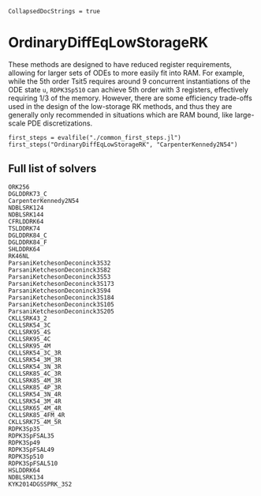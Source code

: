 ```@meta
CollapsedDocStrings = true
```
# OrdinaryDiffEqLowStorageRK

These methods are designed to have reduced register requirements, allowing for larger sets of ODEs to more
easily fit into RAM. For example, while the 5th order Tsit5 requires around 9 concurrent instantiations of the
ODE state `u`, `RDPK3Sp510` can achieve 5th order with 3 registers, effectively requiring 1/3 of the memory.
However, there are some efficiency trade-offs used in the design of the low-storage RK methods, and thus they
are generally only recommended in situations which are RAM bound, like large-scale PDE discretizations.

```@eval
first_steps = evalfile("./common_first_steps.jl")
first_steps("OrdinaryDiffEqLowStorageRK", "CarpenterKennedy2N54")
```

## Full list of solvers

```@docs
ORK256
DGLDDRK73_C
CarpenterKennedy2N54
NDBLSRK124
NDBLSRK144
CFRLDDRK64
TSLDDRK74
DGLDDRK84_C
DGLDDRK84_F
SHLDDRK64
RK46NL
ParsaniKetchesonDeconinck3S32
ParsaniKetchesonDeconinck3S82
ParsaniKetchesonDeconinck3S53
ParsaniKetchesonDeconinck3S173
ParsaniKetchesonDeconinck3S94
ParsaniKetchesonDeconinck3S184
ParsaniKetchesonDeconinck3S105
ParsaniKetchesonDeconinck3S205
CKLLSRK43_2
CKLLSRK54_3C
CKLLSRK95_4S
CKLLSRK95_4C
CKLLSRK95_4M
CKLLSRK54_3C_3R
CKLLSRK54_3M_3R
CKLLSRK54_3N_3R
CKLLSRK85_4C_3R
CKLLSRK85_4M_3R
CKLLSRK85_4P_3R
CKLLSRK54_3N_4R
CKLLSRK54_3M_4R
CKLLSRK65_4M_4R
CKLLSRK85_4FM_4R
CKLLSRK75_4M_5R
RDPK3Sp35
RDPK3SpFSAL35
RDPK3Sp49
RDPK3SpFSAL49
RDPK3Sp510
RDPK3SpFSAL510
HSLDDRK64
NDBLSRK134
KYK2014DGSSPRK_3S2
```
